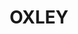---
lastmod: '2025-04-06T06:05:20+00:00'
latitude: -35.402705
layout: suburb
longitude: 149.081776
postcode: '2903'
state: ACT
title: OXLEY
url: /act/oxley/
---